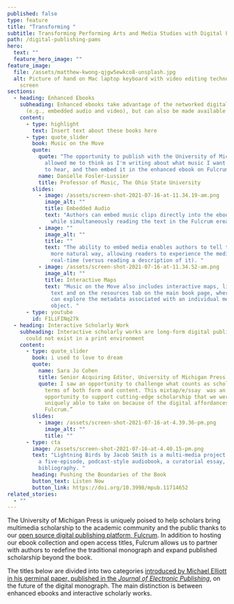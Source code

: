 ```yaml
---
published: false
type: feature
title: "Transforming "
subtitle: Transforming Performing Arts and Media Studies with Digital Features
path: /digital-publishing-pams
hero:
  text: ""
  feature_hero_image: ""
feature_image:
  file: /assets/matthew-kwong-qjgw5ewkco8-unsplash.jpg
  alt: Picture of hand on Mac laptop keyboard with video editing technology on the
    screen
sections:
  - heading: Enhanced Ebooks
    subheading: Enhanced ebooks take advantage of the networked digital environment
      (e.g., embedded audio and video), but can also be made available in print
    content:
      - type: highlight
        text: Insert text about these books here
      - type: quote_slider
        book: Music on the Move
        quote:
          quote: "The opportunity to publish with the University of Michigan Press has
            allowed me to think as I'm writing about what music I want my reader
            to hear, and then embed it in the enhanced ebook on Fulcrum. "
          name: Danielle Fosler-Lussier
          title: Professor of Music, The Ohio State University
        slides:
          - image: /assets/screen-shot-2021-07-16-at-11.34.19-am.png
            image_alt: ""
            title: Embedded Audio
            text: "Authors can embed music clips directly into the ebook for readers to play
              while simultaneously reading the text in the Fulcrum ereader. "
          - image: ""
            image_alt: ""
            title: ""
            text: "The ability to embed media enables authors to tell their stories in a
              more natural way, allowing readers to experience the media in
              real-time (versus reading a description of it). "
          - image: /assets/screen-shot-2021-07-16-at-11.34.52-am.png
            image_alt: ""
            title: Interactive Maps
            text: "Music on the Move also includes interactive maps, linked both within the
              text and on the resources tab on the main book page, where readers
              can explore the metadata associated with an individual media
              object. "
      - type: youtube
        id: F1LiFINq27k
  - heading: Interactive Scholarly Work
    subheading: Interactive scholarly works are long-form digital publications that
      could not exist in a print environment
    content:
      - type: quote_slider
        book: i used to love to dream
        quote:
          name: Sara Jo Cohen
          title: Senior Acquiring Editor, University of Michigan Press
          quote: I saw an opportunity to challenge what counts as scholarly publishing in
            terms of both form and content. This mixtap/e/ssay  was an
            opportunity to support cutting-edge scholarship that we were
            uniquely able to take on because of the digital affordances of
            Fulcrum.”
        slides:
          - image: /assets/screen-shot-2021-07-16-at-4.39.36-pm.png
            image_alt: ""
            title: ""
      - type: cta
        image: /assets/screen-shot-2021-07-16-at-4.40.15-pm.png
        text: "Lightning Birds by Jacob Smith is a multi-media project that consists of
          a five-episode, podcast-style audiobook, a curatorial essay, and a
          bibliography. "
        heading: Pushing the Boundaries of the Book
        button_text: Listen Now
        button_link: https://doi.org/10.3998/mpub.11714652
related_stories:
  - ""
---
```

The University of Michigan Press is uniquely poised to help scholars bring multimedia scholarship to the academic community and the public thanks to our [open source digital publishing platform, Fulcrum](fulcrum.org). In addition to hosting our ebook collection and open access titles, Fulcrum allows us to partner with authors to redefine the traditional monograph and expand published scholarship beyond the book. 

The titles below are divided into two categories [introduced by Michael Elliott in his germinal paper, published in the *Journal of Electronic Publishing*](https://www.google.com/url?q=https://quod.lib.umich.edu/j/jep/3336451.0018.407/--future-of-the-monograph-in-the-digital-era-a-report?rgn%3Dmain;view%3Dfulltext;q1%3Delliott&sa=D&source=editors&ust=1626451848783000&usg=AOvVaw1hDky0ia1rMWWIVOfz2Bom), on the future of the digital monograph. The main distinction is between enhanced ebooks and interactive scholarly works.